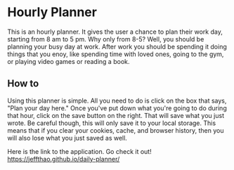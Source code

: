 # Hourly Planner

This is an hourly planner. It gives the user a chance to plan their work day, starting from 8 am to 5 pm. Why only from 8-5? Well, you should be planning your busy day at work. After work you should be spending it doing things that you enoy, like spending time with loved ones, going to the gym, or playing video games or reading a book.

## How to

Using this planner is simple. All you need to do is click on the box that says, "Plan your day here." Once you've put down what you're going to do during that hour, click on the save button on the right. That will save what you just wrote. Be careful though, this will only save it to your local storage. This means that if you clear your cookies, cache, and browser history, then you will also lose what you just saved as well.

Here is the link to the application. Go check it out!
https://jeffthao.github.io/daily-planner/
